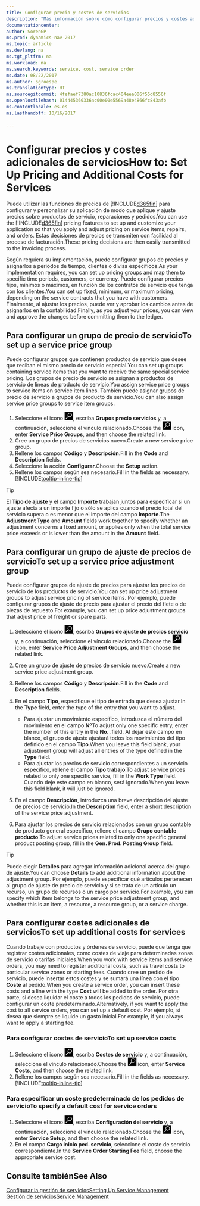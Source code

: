 ```yaml
---
title: Configurar precio y costes de servicios
description: "Más información sobre cómo configurar precios y costes adicionales de servicios."
documentationcenter: 
author: SorenGP
ms.prod: dynamics-nav-2017
ms.topic: article
ms.devlang: na
ms.tgt_pltfrm: na
ms.workload: na
ms.search.keywords: service, cost, service order
ms.date: 08/22/2017
ms.author: sgroespe
ms.translationtype: HT
ms.sourcegitcommit: 4fefaef7380ac10836fcac404eea006f55d8556f
ms.openlocfilehash: 014445360336ac00e00e5569a48e4866fc843afb
ms.contentlocale: es-es
ms.lasthandoff: 10/16/2017

---
```


# <a name="how-to-set-up-pricing-and-additional-costs-for-services"></a><span data-ttu-id="96e99-103">Configurar precios y costes adicionales de servicios</span><span class="sxs-lookup"><span data-stu-id="96e99-103">How to: Set Up Pricing and Additional Costs for Services</span></span>
<span data-ttu-id="96e99-104">Puede utilizar las funciones de precios de [!INCLUDE[d365fin](includes/d365fin_md.md)] para configurar y personalizar su aplicación de modo que aplique y ajuste precios sobre productos de servicio, reparaciones y pedidos.</span><span class="sxs-lookup"><span data-stu-id="96e99-104">You can use the [!INCLUDE[d365fin](includes/d365fin_md.md)] pricing features to set up and customize your application so that you apply and adjust pricing on service items, repairs, and orders.</span></span> <span data-ttu-id="96e99-105">Estas decisiones de precios se transmiten con facilidad al proceso de facturación.</span><span class="sxs-lookup"><span data-stu-id="96e99-105">These pricing decisions are then easily transmitted to the invoicing process.</span></span>  
  
<span data-ttu-id="96e99-106">Según requiera su implementación, puede configurar grupos de precios y asignarlos a periodos de tiempo, clientes o divisa específicos.</span><span class="sxs-lookup"><span data-stu-id="96e99-106">As your implementation requires, you can set up pricing groups and map them to specific time periods, customers, or currency.</span></span> <span data-ttu-id="96e99-107">Puede configurar precios fijos, mínimos o máximos, en función de los contratos de servicio que tenga con los clientes.</span><span class="sxs-lookup"><span data-stu-id="96e99-107">You can set up fixed, minimum, or maximum pricing, depending on the service contracts that you have with customers.</span></span> <span data-ttu-id="96e99-108">Finalmente, al ajustar los precios, puede ver y aprobar los cambios antes de asignarlos en la contabilidad.</span><span class="sxs-lookup"><span data-stu-id="96e99-108">Finally, as you adjust your prices, you can view and approve the changes before committing them to the ledger.</span></span>  

## <a name="to-set-up-a-service-price-group"></a><span data-ttu-id="96e99-109">Para configurar un grupo de precio de servicio</span><span class="sxs-lookup"><span data-stu-id="96e99-109">To set up a service price group</span></span>
<span data-ttu-id="96e99-110">Puede configurar grupos que contienen productos de servicio que desee que reciban el mismo precio de servicio especial.</span><span class="sxs-lookup"><span data-stu-id="96e99-110">You can set up groups containing service items that you want to receive the same special service pricing.</span></span> <span data-ttu-id="96e99-111">Los grupos de precio de servicio se asignan a productos de servicio de líneas de producto de servicio.</span><span class="sxs-lookup"><span data-stu-id="96e99-111">You assign service price groups to service items on service item lines.</span></span> <span data-ttu-id="96e99-112">También puede asignar grupos de precio de servicio a grupos de producto de servicio.</span><span class="sxs-lookup"><span data-stu-id="96e99-112">You can also assign service price groups to service item groups.</span></span>  

1. <span data-ttu-id="96e99-113">Seleccione el icono ![Buscar página o informe](media/ui-search/search_small.png "icono Buscar página o informe"), escriba **Grupos precio servicios** y, a continuación, seleccione el vínculo relacionado.</span><span class="sxs-lookup"><span data-stu-id="96e99-113">Choose the ![Search for Page or Report](media/ui-search/search_small.png "Search for Page or Report icon") icon, enter **Service Price Groups**, and then choose the related link.</span></span>  
2. <span data-ttu-id="96e99-114">Cree un grupo de precios de servicios nuevo.</span><span class="sxs-lookup"><span data-stu-id="96e99-114">Create a new service price group.</span></span>  
3. <span data-ttu-id="96e99-115">Rellene los campos **Código** y **Descripción**.</span><span class="sxs-lookup"><span data-stu-id="96e99-115">Fill in the **Code** and **Description** fields.</span></span>  
4. <span data-ttu-id="96e99-116">Seleccione la acción **Configurar**.</span><span class="sxs-lookup"><span data-stu-id="96e99-116">Choose the **Setup** action.</span></span>  
2. <span data-ttu-id="96e99-117">Rellene los campos según sea necesario.</span><span class="sxs-lookup"><span data-stu-id="96e99-117">Fill in the fields as necessary.</span></span> [!INCLUDE[tooltip-inline-tip](includes/tooltip-inline-tip_md.md)]  

 > [!Tip]
 > <span data-ttu-id="96e99-118">El **Tipo de ajuste** y el campo **Importe** trabajan juntos para especificar si un ajuste afecta a un importe fijo o sólo se aplica cuando el precio total del servicio supera o es menor que el importe del campo **Importe**.</span><span class="sxs-lookup"><span data-stu-id="96e99-118">The **Adjustment Type** and **Amount** fields work together to specify whether an adjustment concerns a fixed amount, or applies only when the total service price exceeds or is lower than the amount in the **Amount** field.</span></span>  

## <a name="to-set-up-a-service-price-adjustment-group"></a><span data-ttu-id="96e99-119">Para configurar un grupo de ajuste de precios de servicio</span><span class="sxs-lookup"><span data-stu-id="96e99-119">To set up a service price adjustment group</span></span>  
<span data-ttu-id="96e99-120">Puede configurar grupos de ajuste de precios para ajustar los precios de servicio de los productos de servicio.</span><span class="sxs-lookup"><span data-stu-id="96e99-120">You can set up price adjustment groups to adjust service pricing of service items.</span></span> <span data-ttu-id="96e99-121">Por ejemplo, puede configurar grupos de ajuste de precio para ajustar el precio del flete o de piezas de repuesto.</span><span class="sxs-lookup"><span data-stu-id="96e99-121">For example, you can set up price adjustment groups that adjust price of freight or spare parts.</span></span>  
  
1. <span data-ttu-id="96e99-122">Seleccione el icono ![Buscar página o informe](media/ui-search/search_small.png "icono Buscar página o informe"), escriba **Grupos de ajuste de precios servicio** y, a continuación, seleccione el vínculo relacionado.</span><span class="sxs-lookup"><span data-stu-id="96e99-122">Choose the ![Search for Page or Report](media/ui-search/search_small.png "Search for Page or Report icon") icon, enter **Service Price Adjustment Groups**, and then choose the related link.</span></span>  
2. <span data-ttu-id="96e99-123">Cree un grupo de ajuste de precios de servicio nuevo.</span><span class="sxs-lookup"><span data-stu-id="96e99-123">Create a new service price adjustment group.</span></span>  
3. <span data-ttu-id="96e99-124">Rellene los campos **Código** y **Descripción**.</span><span class="sxs-lookup"><span data-stu-id="96e99-124">Fill in the **Code** and **Description** fields.</span></span>  
4. <span data-ttu-id="96e99-125">En el campo **Tipo**, especifique el tipo de entrada que desea ajustar.</span><span class="sxs-lookup"><span data-stu-id="96e99-125">In the **Type** field, enter the type of the entry that you want to adjust.</span></span>  
  
    * <span data-ttu-id="96e99-126">Para ajustar un movimiento específico, introduzca el número del movimiento en el campo **Nº**</span><span class="sxs-lookup"><span data-stu-id="96e99-126">To adjust only one specific entry, enter the number of this entry in the **No.**</span></span> <span data-ttu-id="96e99-127">.</span><span class="sxs-lookup"><span data-stu-id="96e99-127">field.</span></span> <span data-ttu-id="96e99-128">Al dejar este campo en blanco, el grupo de ajuste ajustará todos los movimientos del tipo definido en el campo **Tipo**.</span><span class="sxs-lookup"><span data-stu-id="96e99-128">When you leave this field blank, your adjustment group will adjust all entries of the type defined in the **Type** field.</span></span>  
    * <span data-ttu-id="96e99-129">Para ajustar los precios de servicio correspondientes a un servicio específico, rellene el campo **Tipo trabajo**.</span><span class="sxs-lookup"><span data-stu-id="96e99-129">To adjust service prices related to only one specific service, fill in the **Work Type** field.</span></span> <span data-ttu-id="96e99-130">Cuando deje este campo en blanco, será ignorado.</span><span class="sxs-lookup"><span data-stu-id="96e99-130">When you leave this field blank, it will just be ignored.</span></span>  
  
5. <span data-ttu-id="96e99-131">En el campo **Descripción**, introduzca una breve descripción del ajuste de precios de servicio.</span><span class="sxs-lookup"><span data-stu-id="96e99-131">In the **Description** field, enter a short description of the service price adjustment.</span></span>  
6. <span data-ttu-id="96e99-132">Para ajustar los precios de servicio relacionados con un grupo contable de producto general específico, rellene el campo **Grupo contable producto**.</span><span class="sxs-lookup"><span data-stu-id="96e99-132">To adjust service prices related to only one specific general product posting group, fill in the **Gen. Prod. Posting Group** field.</span></span>

> [!Tip]
> <span data-ttu-id="96e99-133">Puede elegir **Detalles** para agregar información adicional acerca del grupo de ajuste.</span><span class="sxs-lookup"><span data-stu-id="96e99-133">You can choose **Details** to add additional information about the adjustment group.</span></span> <span data-ttu-id="96e99-134">Por ejemplo, puede especificar qué artículos pertenecen al grupo de ajuste de precio de servicio y si se trata de un artículo un recurso, un grupo de recursos o un cargo por servicio.</span><span class="sxs-lookup"><span data-stu-id="96e99-134">For example, you can specify which item belongs to the service price adjustment group, and whether this is an item, a resource, a resource group, or a service charge.</span></span>  

## <a name="to-set-up-additional-costs-for-services"></a><span data-ttu-id="96e99-135">Para configurar costes adicionales de servicios</span><span class="sxs-lookup"><span data-stu-id="96e99-135">To set up additional costs for services</span></span>
<span data-ttu-id="96e99-136">Cuando trabaje con productos y órdenes de servicio, puede que tenga que registrar costes adicionales, como costes de viaje para determinadas zonas de servicio o tarifas iniciales.</span><span class="sxs-lookup"><span data-stu-id="96e99-136">When you work with service items and service orders, you may need to register additional costs, such as travel costs to particular service zones or starting fees.</span></span> <span data-ttu-id="96e99-137">Cuando cree un pedido de servicio, puede insertar estos costes y se sumará una línea con el tipo **Coste** al pedido.</span><span class="sxs-lookup"><span data-stu-id="96e99-137">When you create a service order, you can insert these costs and a line with the type **Cost** will be added to the order.</span></span> <span data-ttu-id="96e99-138">Por otra parte, si desea liquidar el coste a todos los pedidos de servicio, puede configurar un coste predeterminado.</span><span class="sxs-lookup"><span data-stu-id="96e99-138">Alternatively, if you want to apply the cost to all service orders, you can set up a default cost.</span></span> <span data-ttu-id="96e99-139">Por ejemplo, si desea que siempre se liquide un gasto inicial.</span><span class="sxs-lookup"><span data-stu-id="96e99-139">For example, if you always want to apply a starting fee.</span></span>
  
### <a name="to-set-up-service-costs"></a><span data-ttu-id="96e99-140">Para configurar costes de servicio</span><span class="sxs-lookup"><span data-stu-id="96e99-140">To set up service costs</span></span>
1. <span data-ttu-id="96e99-141">Seleccione el icono ![Buscar página o informe](media/ui-search/search_small.png "icono Buscar página o informe"), escriba **Costes de servicio** y, a continuación, seleccione el vínculo relacionado.</span><span class="sxs-lookup"><span data-stu-id="96e99-141">Choose the ![Search for Page or Report](media/ui-search/search_small.png "Search for Page or Report icon") icon, enter **Service Costs**, and then choose the related link.</span></span> 
2. <span data-ttu-id="96e99-142">Rellene los campos según sea necesario.</span><span class="sxs-lookup"><span data-stu-id="96e99-142">Fill in the fields as necessary.</span></span> [!INCLUDE[tooltip-inline-tip](includes/tooltip-inline-tip_md.md)]  

### <a name="to-specify-a-default-cost-for-service-orders"></a><span data-ttu-id="96e99-143">Para especificar un coste predeterminado de los pedidos de servicio</span><span class="sxs-lookup"><span data-stu-id="96e99-143">To specify a default cost for service orders</span></span>
1. <span data-ttu-id="96e99-144">Seleccione el icono ![Buscar página o informe](media/ui-search/search_small.png "icono Buscar página o informe"), escriba **Configuración del servicio** y, a continuación, seleccione el vínculo relacionado.</span><span class="sxs-lookup"><span data-stu-id="96e99-144">Choose the ![Search for Page or Report](media/ui-search/search_small.png "Search for Page or Report icon") icon, enter **Service Setup**, and then choose the related link.</span></span> 
2. <span data-ttu-id="96e99-145">En el campo **Cargo inicio ped. servicio**, seleccione el coste de servicio correspondiente.</span><span class="sxs-lookup"><span data-stu-id="96e99-145">In the **Service Order Starting Fee** field, choose the appropriate service cost.</span></span>

## <a name="see-also"></a><span data-ttu-id="96e99-146">Consulte también</span><span class="sxs-lookup"><span data-stu-id="96e99-146">See Also</span></span>
[<span data-ttu-id="96e99-147">Configurar la gestión de servicios</span><span class="sxs-lookup"><span data-stu-id="96e99-147">Setting Up Service Management</span></span>](service-setup-service.md)  
[<span data-ttu-id="96e99-148">Gestión de servicios</span><span class="sxs-lookup"><span data-stu-id="96e99-148">Service Management</span></span>](service-service.md)  


